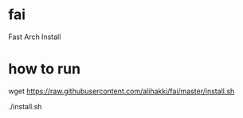 # fai
Fast Arch Install

# how to run
wget https://raw.githubusercontent.com/alihakki/fai/master/install.sh

./install.sh
